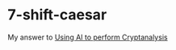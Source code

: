 # 7-shift-caesar

My answer to [Using AI to perform Cryptanalysis](https://crypto.stackexchange.com/questions/72175/using-ai-to-perform-cryptanalysis/72176)
